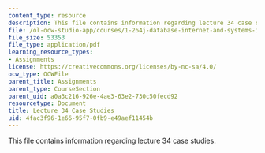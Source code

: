 ```yaml
---
content_type: resource
description: This file contains information regarding lecture 34 case studies.
file: /ol-ocw-studio-app/courses/1-264j-database-internet-and-systems-integration-technologies-fall-2013/4fac3f961e6695f70fb9e49aef11454b_MIT1_264JF13_L34_case.pdf
file_size: 53353
file_type: application/pdf
learning_resource_types:
- Assignments
license: https://creativecommons.org/licenses/by-nc-sa/4.0/
ocw_type: OCWFile
parent_title: Assignments
parent_type: CourseSection
parent_uid: a0a3c216-926e-4ae3-63e2-730c50fecd92
resourcetype: Document
title: Lecture 34 Case Studies
uid: 4fac3f96-1e66-95f7-0fb9-e49aef11454b
---
```

This file contains information regarding lecture 34 case studies.